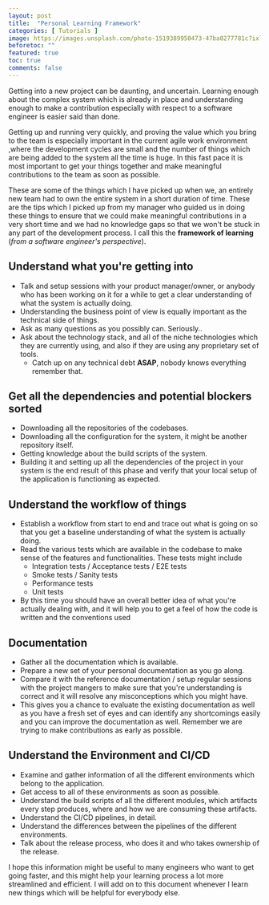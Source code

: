 ```yaml
---
layout: post
title:  "Personal Learning Framework"
categories: [ Tutorials ]
image: https://images.unsplash.com/photo-1519389950473-47ba0277781c?ixlib=rb-1.2.1&ixid=eyJhcHBfaWQiOjEyMDd9&auto=format&fit=crop&w=1280&q=60 
beforetoc: ""
featured: true
toc: true
comments: false
---
```

Getting into a new project can be daunting, and uncertain. Learning enough about the complex system which is already in place and understanding enough to make a contribution especially with respect to a software engineer is easier said than done.

Getting up and running very quickly, and proving the value which you bring to the team is especially important in the current agile work environment ,where the development cycles are small and the number of things which are being added to the system all the time is huge. In this fast pace it is most important to get your things together and make meaningful contributions to the team as soon as possible.

These are some of the things which I have picked up when we, an entirely new team had to own the entire system in a short duration of time. These are the tips which I picked up from my manager who guided us in doing these things to ensure that we could make meaningful contributions in a very short time and we had no knowledge gaps so that we won't be stuck in any part of the development process. I call this the **framework of learning** (*from a software engineer's perspective*).
## Understand what you're getting into
- Talk and setup sessions with your product manager/owner, or anybody who has been working on it for a while to get a clear understanding of what the system is actually doing.
- Understanding the business point of view is equally important as the technical side of things.
- Ask as many questions as you possibly can. Seriously..
- Ask about the technology stack, and all of the niche technologies which they are currently using, and also if they are using any proprietary set of tools.
  - Catch up on any technical debt **ASAP**, nobody knows everything remember that.

## Get all the dependencies and potential blockers sorted
- Downloading all the repositories of the codebases.
- Downloading all the configuration for the system, it might be another repository itself.
- Getting knowledge about the build scripts of the system.
- Building it and setting up all the dependencies of the project in your system is the end result of this phase and verify that your local setup of the application is functioning as expected.

## Understand the workflow of things
- Establish a workflow from start to end and trace out what is going on so that you get a baseline understanding of what the system is actually doing.
- Read the various tests which are available in the codebase to make sense of the features and functionalities. These tests might include
  - Integration tests /  Acceptance tests / E2E tests
  - Smoke tests / Sanity tests
  - Performance tests
  - Unit tests
- By this time you should have an overall better idea of what you're actually dealing with, and it will help you to get a feel of how the code is written and the conventions used

## Documentation
- Gather all the documentation which is available.
- Prepare a new set of your personal documentation as you go along.
- Compare it with the reference documentation / setup regular sessions with the project mangers to make sure that you're understanding is correct and it will resolve any misconceptions which you might have.
- This gives you a chance to evaluate the existing documentation as well as you have a fresh set of eyes and can identify any shortcomings easily and you can improve the documentation as well. Remember we are trying to make contributions as early as possible.

## Understand the Environment and CI/CD
- Examine and gather information of all the different environments which belong to the application.
- Get access to all of these environments as soon as possible.
- Understand the build scripts of all the different modules, which artifacts every step produces, where and how we are consuming these artifacts.
- Understand the CI/CD pipelines, in detail.
- Understand the differences between the pipelines of the different environments.
- Talk about the release process, who does it and who takes ownership of the release.

I hope this information might be useful to many engineers who want to get going faster, and this might help your learning process a lot more streamlined and efficient. I will add on to this document whenever I learn new things which will be helpful for everybody else.